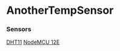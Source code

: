 # AnotherTempSensor

### Sensors

[DHT11](https://www.amazon.ca/KeeYees-Temperature-Humidity-Single-Bus-Raspberry/dp/B07V5MTQJG/)
[NodeMCU 12E](https://www.amazon.ca/KeeYees-Internet-Development-Wireless-Compatible/dp/B07S5Z3VYZ/)
